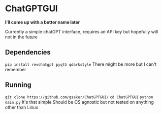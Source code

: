 # ChatGPTGUI
**I'll come up with a better name later**

Currently a simple chatGPT interface, requires an API key but hopefully will not in the future

## Dependencies
`pip install revchatgpt pyqt5 qdarkstyle`
There might be more but I can't remember

## Running
`git clone https://github.com/gsaker/ChatGPTGUI/`
`cd ChatGPTGUI`
`python main.py`
It's that simple
Should be OS agnostic but not tested on anything other than Linux
